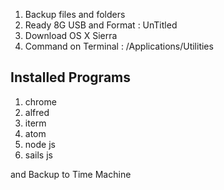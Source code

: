 1. Backup files and folders
2. Ready 8G USB and Format : UnTitled
3. Download OS X Sierra
4. Command on Terminal : /Applications/Utilities


## Installed Programs
1. chrome
2. alfred
3. iterm
4. atom
5. node js
6. sails js

and Backup to Time Machine

